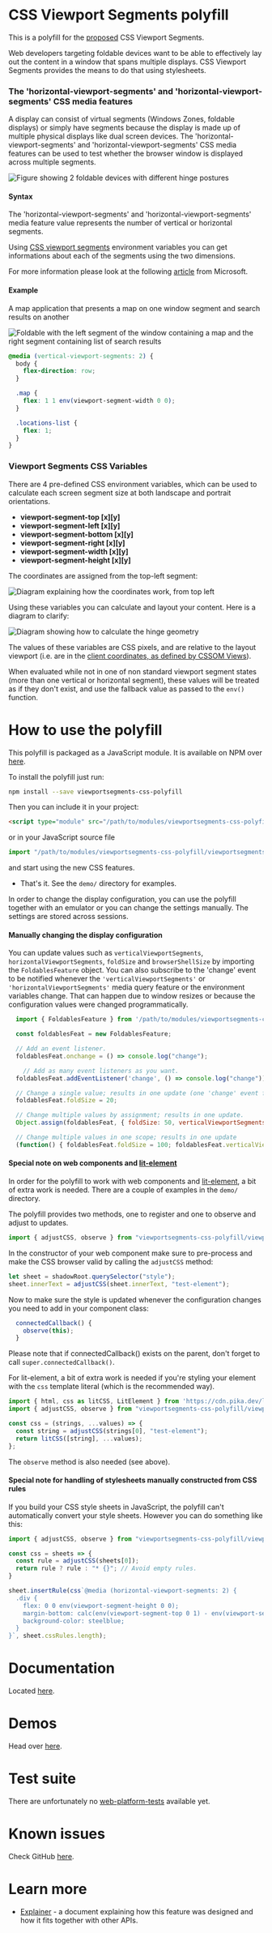 CSS Viewport Segments polyfill
===

This is a polyfill for the [proposed](https://drafts.csswg.org/mediaqueries-5/#descdef-media-horizontal-viewport-segments) CSS Viewport Segments.

Web developers targeting foldable devices want to be able to effectively lay out the content in a window that spans multiple displays. CSS Viewport Segments provides the means to do that using stylesheets.

### The 'horizontal-viewport-segments' and 'horizontal-viewport-segments' CSS media features

A display can consist of virtual segments (Windows Zones, foldable displays) or simply have segments because the display is made up of multiple physical displays like dual screen devices. The 'horizontal-viewport-segments' and 'horizontal-viewport-segments' CSS media features can be used to test whether the browser window is displayed across multiple segments.

![Figure showing 2 foldable devices with different hinge postures](https://raw.githubusercontent.com/foldable-devices/viewportsegments-css-polyfill/master/images/duo-postures.png)

#### Syntax

The 'horizontal-viewport-segments' and 'horizontal-viewport-segments' media feature value represents the number of vertical
or horizontal segments.

Using [CSS viewport segments](https://drafts.csswg.org/css-env-1/#viewport-segments) environment variables you can get informations about each of the segments using the two dimensions.

For more information please look at the following [article](https://docs.microsoft.com/en-us/dual-screen/web/css-viewport-segments) from Microsoft.
#### Example

A map application that presents a map on one window segment and search results on another

![Foldable with the left segment of the window containing a map and the right segment containing list of search results](https://raw.githubusercontent.com/foldable-devices/viewportsegments-css-polyfill/master/images/map-app.svg?sanitize=true)

```css
@media (vertical-viewport-segments: 2) {
  body {
    flex-direction: row;
  }

  .map {
    flex: 1 1 env(viewport-segment-width 0 0);
  }

  .locations-list {
    flex: 1;
  }
}
```

### Viewport Segments CSS Variables

There are 4 pre-defined CSS environment variables, which can be used to calculate each screen segment size at both landscape and portrait orientations.

- **viewport-segment-top [x][y]**
- **viewport-segment-left [x][y]**
- **viewport-segment-bottom [x][y]**
- **viewport-segment-right [x][y]**
- **viewport-segment-width [x][y]**
- **viewport-segment-height [x][y]**

The coordinates are assigned from the top-left segment:

![Diagram explaining how the coordinates work, from top left](https://raw.githubusercontent.com/foldable-devices/viewportsegments-css-polyfill/master/images/env-variables-coordinate-grid.png)

Using these variables you can calculate and layout your content. Here is a diagram to clarify:

![Diagram showing how to calculate the hinge geometry](https://raw.githubusercontent.com/foldable-devices/viewportsegments-css-polyfill/images/env-variables-update.png)

The values of these variables are CSS pixels, and are relative to the layout viewport (i.e. are in the [client coordinates, as defined by CSSOM Views](https://drafts.csswg.org/cssom-view/#dom-mouseevent-clientx)).

When evaluated while not in one of non standard viewport segment states (more than one vertical or horizontal segment), these values will be treated as if they don't exist, and use the fallback value as passed to the `env()` function.


How to use the polyfill
===

This polyfill is packaged as a JavaScript module. It is available on NPM over [here](https://www.npmjs.com/package/viewportsegments-css-polyfill). 

To install the polyfill just run:

```bash
npm install --save viewportsegments-css-polyfill
```

Then you can include it in your project:

```html
<script type="module" src="/path/to/modules/viewportsegments-css-polyfill.js"></script>
```

or in your JavaScript source file

```js
import "/path/to/modules/viewportsegments-css-polyfill/viewportsegments-css-polyfill.js";
```

and start using the new CSS features.

- That's it. See the `demo/` directory for examples.

In order to change the display configuration, you can use the polyfill together with an emulator or you can change the settings manually. The settings are stored across sessions.

#### Manually changing the display configuration

You can update values such as `verticalViewportSegments`, `horizontalViewportSegments`, `foldSize` and `browserShellSize` by importing the `FoldablesFeature` object. You can also subscribe to the 'change' event
to be notified whenever the `'verticalViewportSegments'` or `'horizontalViewportSegments'` media query feature or the environment variables change. That can happen due to window resizes or because the configuration values were changed programmatically.

```js
  import { FoldablesFeature } from '/path/to/modules/viewportsegments-css-polyfill/viewportsegments-css-polyfill.js';

  const foldablesFeat = new FoldablesFeature;

  // Add an event listener.
  foldablesFeat.onchange = () => console.log("change");

    // Add as many event listeners as you want.
  foldablesFeat.addEventListener('change', () => console.log("change"));

  // Change a single value; results in one update (one 'change' event firing).
  foldablesFeat.foldSize = 20;

  // Change multiple values by assignment; results in one update.
  Object.assign(foldablesFeat, { foldSize: 50, verticalViewportSegments: "2"});

  // Change multiple values in one scope; results in one update
  (function() { foldablesFeat.foldSize = 100; foldablesFeat.verticalViewportSegments = "2" })();
```

#### Special note on web components and [lit-element](https://lit-element.polymer-project.org/)
In order for the polyfill to work with web components and [lit-element](https://lit-element.polymer-project.org/), a bit of extra work is needed. There are a couple of examples in the `demo/` directory.

The polyfill provides two methods, one to register and one to observe and adjust to updates.

```js
import { adjustCSS, observe } from "viewportsegments-css-polyfill/viewportsegments-css-polyfill.js";
```

In the constructor of your web component make sure to pre-process and make the CSS browser valid by calling the `adjustCSS` method:

```js
let sheet = shadowRoot.querySelector("style");
sheet.innerText = adjustCSS(sheet.innerText, "test-element");
```

Now to make sure the style is updated whenever the configuration changes you need to add in your component class:
```js
  connectedCallback() {
    observe(this);
  }
```
Please note that if connectedCallback() exists on the parent, don't forget to call `super.connectedCallback()`.

For lit-element, a bit of extra work is needed if you're styling your element with the `css` template literal (which is the recommended way).

```js
import { html, css as litCSS, LitElement } from 'https://cdn.pika.dev/lit-element@^2.2.1';
import { adjustCSS, observe } from "viewportsegments-css-polyfill/viewportsegments-css-polyfill.js";

const css = (strings, ...values) => {
  const string = adjustCSS(strings[0], "test-element");
  return litCSS([string], ...values);
};
```

The `observe` method is also needed (see above).

#### Special note for handling of stylesheets manually constructed from CSS rules
If you build your CSS style sheets in JavaScript, the polyfill can't automatically convert your style sheets. However you can do something like this:


```js
import { adjustCSS, observe } from "viewportsegments-css-polyfill/viewportsegments-css-polyfill.js";

const css = sheets => {
  const rule = adjustCSS(sheets[0]);
  return rule ? rule : "* {}"; // Avoid empty rules.
}

sheet.insertRule(css`@media (horizontal-viewport-segments: 2) {
  .div {
    flex: 0 0 env(viewport-segment-height 0 0);
    margin-bottom: calc(env(viewport-segment-top 0 1) - env(viewport-segment-height 0 1));
    background-color: steelblue;
  }
}`, sheet.cssRules.length);
```

Documentation
===
Located [here](https://foldable-devices.github.io/viewportsegments-css-polyfill/global.html).

Demos
===
Head over [here](https://github.com/foldable-devices/demos).

Test suite
===

There are unfortunately no [web-platform-tests](https://github.com/w3c/web-platform-tests/) available yet.

Known issues
===

Check GitHub [here](https://github.com/foldable-devices/viewportsegments-css-polyfill/issues).

Learn more
===

- [Explainer](https://github.com/MicrosoftEdge/MSEdgeExplainers/blob/master/Foldables/explainer.md) - a document explaining how this feature was designed and how it fits together with other APIs.
